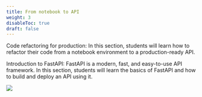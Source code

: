 ```yaml
---
title: From notebook to API
weight: 3
disableToc: true
draft: false
---
```


Code refactoring for production: In this section, students will learn how to refactor their code from a notebook environment to a production-ready API.

Introduction to FastAPI: FastAPI is a modern, fast, and easy-to-use API framework. In this section, students will learn the basics of FastAPI and how to build and deploy an API using it.

![](https://res.cloudinary.com/dyd911kmh/image/upload/v1664210695/A_simple_API_architecture_design_f98bfad9ce.png)

